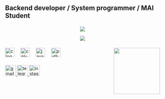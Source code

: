 <h2 align="left">Backend developer / System programmer / MAI Student</h2> 

###

<div align="center">
  
![](https://github-readme-stats.vercel.app/api?username=uncommonde4th&theme=dark&hide_border=false&include_all_commits=false&count_private=false)

</div>
<div align="center">
  
![](https://github-readme-stats.vercel.app/api/top-langs/?username=uncommonde4th&theme=dark&hide_border=false&include_all_commits=false&count_private=false&layout=compact)

</div>

###

<img align="right" height="150" src="https://i.imgflip.com/a6zh16.gif"  />

###

<div align="left">
  <img src="https://cdn.jsdelivr.net/gh/devicons/devicon/icons/c/c-original.svg" height="30" alt="c logo"  />
  <img width="12" />
  <img src="https://cdn.jsdelivr.net/gh/devicons/devicon/icons/cplusplus/cplusplus-original.svg" height="30" alt="cplusplus logo"  />
  <img width="12" />
  <img src="https://cdn.jsdelivr.net/gh/devicons/devicon/icons/java/java-original.svg" height="30" alt="java logo"  />
  <img width="12" />
  <img src="https://cdn.jsdelivr.net/gh/devicons/devicon/icons/python/python-original.svg" height="30" alt="python logo"  />
</div>

###

<div align="left">
  <a href="mailto:uncommonde4th@gmail.com" target="_blank">
    <img src="https://img.shields.io/static/v1?message=Gmail&logo=gmail&label=&color=D14836&logoColor=white&labelColor=&style=for-the-badge" height="35" alt="gmail logo" />
  </a>
  <a href="https://t.me/uncommonde4th" target="_blank">
    <img src="https://img.shields.io/static/v1?message=Telegram&logo=telegram&label=&color=2CA5E0&logoColor=white&labelColor=&style=for-the-badge" height="35" alt="telegram logo" />
  </a>
  <a href="https://instagram.com/uncommonde4th" target="_blank">
    <img src="https://img.shields.io/static/v1?message=Instagram&logo=instagram&label=&color=E4405F&logoColor=white&labelColor=&style=for-the-badge" height="35" alt="instagram logo" />
  </a>
</div>


###

<br clear="both">
